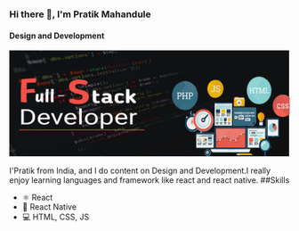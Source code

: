 ### Hi there 👋,  I'm Pratik Mahandule
#### Design and Development
![Design and Development](https://github.com/Pratik1091999/Pratik1091999/blob/main/backgroud%20cover.jpg)

I'Pratik from India, and I do content on Design and Development.I really enjoy learning languages and framework like react and react native.
##Skills 
* ⚛ React
* 📱 React Native
* 💻 HTML, CSS, JS






